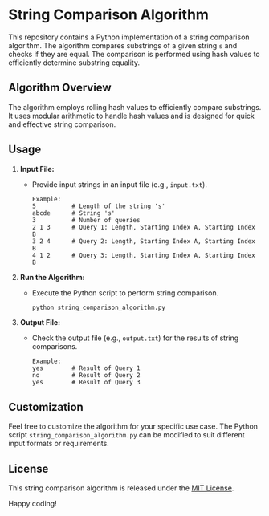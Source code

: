 # String Comparison Algorithm

This repository contains a Python implementation of a string comparison algorithm. The algorithm compares substrings of a given string `s` and checks if they are equal. The comparison is performed using hash values to efficiently determine substring equality.

## Algorithm Overview

The algorithm employs rolling hash values to efficiently compare substrings. It uses modular arithmetic to handle hash values and is designed for quick and effective string comparison.

## Usage

1. **Input File:**
   - Provide input strings in an input file (e.g., `input.txt`).
     ```
     Example:
     5          # Length of the string 's'
     abcde      # String 's'
     3          # Number of queries
     2 1 3      # Query 1: Length, Starting Index A, Starting Index B
     3 2 4      # Query 2: Length, Starting Index A, Starting Index B
     4 1 2      # Query 3: Length, Starting Index A, Starting Index B
     ```

2. **Run the Algorithm:**
   - Execute the Python script to perform string comparison.
     ```bash
     python string_comparison_algorithm.py
     ```

3. **Output File:**
   - Check the output file (e.g., `output.txt`) for the results of string comparisons.
     ```
     Example:
     yes        # Result of Query 1
     no         # Result of Query 2
     yes        # Result of Query 3
     ```

## Customization

Feel free to customize the algorithm for your specific use case. The Python script `string_comparison_algorithm.py` can be modified to suit different input formats or requirements.

## License

This string comparison algorithm is released under the [MIT License](LICENSE).

Happy coding!

